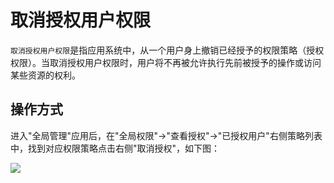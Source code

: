 取消授权用户权限
======

`取消授权用户权限`是指应用系统中，从一个用户身上撤销已经授予的权限策略（授权权限）。当取消授权用户权限时，用户将不再被允许执行先前被授予的操作或访问某些资源的权利。

## 操作方式

进入"全局管理"应用后，在"全局权限"->"查看授权"->"已授权用户"右侧策略列表中，找到对应权限策略点击右侧"取消授权"，如下图：

![](https://bj-c1-prod-files.xcan.cloud/storage/pubapi/v1/file/view-userpolicycancel.png?fid=207887511026925799&fpt=1m644hDXSq8GfYgBfckl7rzh71K1jztwUiiIIgAw)

